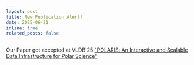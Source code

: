 ```yaml
---
layout: post
title: New Publication Alert!
date: 2025-06-21
inline: true
related_posts: false
---
```


Our Paper got accepted at VLDB'25
["POLARIS: An Interactive and Scalable Data Infrastructure for Polar Science"](https://dl.acm.org/doi/10.14778/3750601.3750668)
